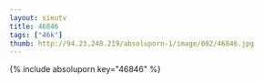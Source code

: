 ```yaml
--- 
layout: sieutv
title: 46846
tags: ["46k"]
thumb: http://94.23.248.219/absoluporn-1/image/002/46846.jpg
---
```

{% include absoluporn key="46846" %} 
